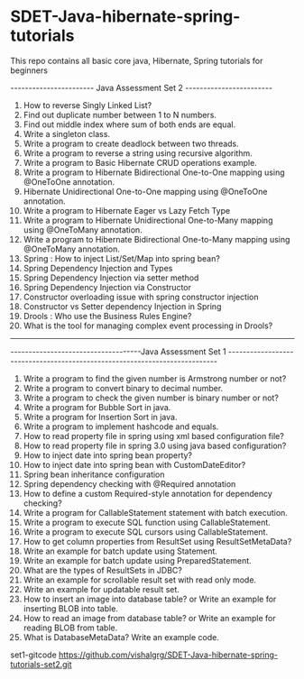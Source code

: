 # SDET-Java-hibernate-spring-tutorials
This repo contains all basic core java, Hibernate, Spring tutorials for beginners  


----------------------- Java Assessment Set 2 ------------------------
1. How to reverse Singly Linked List?
2. Find out duplicate number between 1 to N numbers.
3. Find out middle index where sum of both ends are equal.
4. Write a singleton class.
5. Write a program to create deadlock between two threads.
6. Write a program to reverse a string using recursive algorithm.
7. Write a program to Basic Hibernate CRUD operations example.
8. Write a program to Hibernate Bidirectional One-to-One mapping using @OneToOne annotation.
9. Hibernate Unidirectional One-to-One mapping using @OneToOne annotation.
10. Write a program to Hibernate Eager vs Lazy Fetch Type
11. Write a program to Hibernate Unidirectional One-to-Many mapping using @OneToMany
annotation.
12. Write a program to Hibernate Bidirectional One-to-Many mapping using @OneToMany
annotation.
13. Spring : How to inject List/Set/Map into spring bean?
14. Spring Dependency Injection and Types
15. Spring Dependency Injection via setter method
16. Spring Dependency Injection via Constructor
17. Constructor overloading issue with spring constructor injection
18. Constructor vs Setter dependency Injection in Spring
19. Drools : Who use the Business Rules Engine?
20. What is the tool for managing complex event processing in Drools? 

--------------------------------------------------------------------------------------------------------------------------------------


------------------------------------Java Assessment Set 1 ---------------------------------------------------------------------------

1. Write a program to find the given number is Armstrong number or not?
2. Write a program to convert binary to decimal number.
3. Write a program to check the given number is binary number or not?
4. Write a program for Bubble Sort in java.
5. Write a program for Insertion Sort in java.
6. Write a program to implement hashcode and equals.
7. How to read property file in spring using xml based configuration file?
8. How to read property file in spring 3.0 using java based configuration?
9. How to inject date into spring bean property?
10. How to inject date into spring bean with CustomDateEditor?
11. Spring bean inheritance configuration
12. Spring dependency checking with @Required annotation
13. How to define a custom Required-style annotation for dependency checking?
14. Write a program for CallableStatement statement with batch execution.
15. Write a program to execute SQL function using CallableStatement.
16. Write a program to execute SQL cursors using CallableStatement.
17. How to get column properties from ResultSet using ResultSetMetaData?
18. Write an example for batch update using Statement.
19. Write an example for batch update using PreparedStatement.
20. What are the types of ResultSets in JDBC?
21. Write an example for scrollable result set with read only mode.
22. Write an example for updatable result set.
23. How to insert an image into database table? or Write an example for inserting BLOB into table.
24. How to read an image from database table? or Write an example for reading BLOB from table.
25. What is DatabaseMetaData? Write an example code.

set1-gitcode  https://github.com/vishalgrg/SDET-Java-hibernate-spring-tutorials-set2.git
